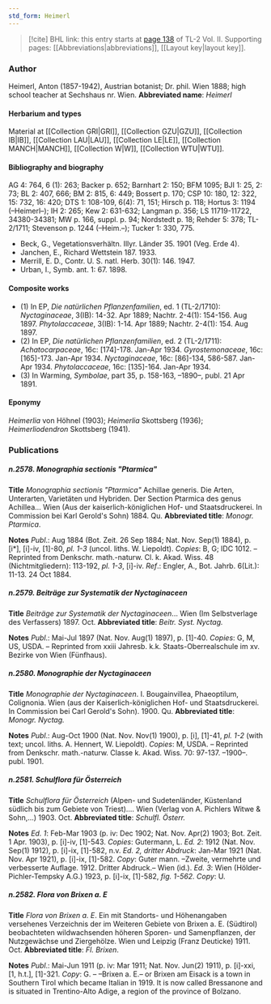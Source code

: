 ```yaml
---
std_form: Heimerl
---
```


> [!cite] BHL link: this entry starts at [page 138](https://www.biodiversitylibrary.org/page/33068380) of TL-2 Vol. II.
> Supporting pages: [[Abbreviations|abbreviations]], [[Layout key|layout key]].

### Author

Heimerl, Anton (1857-1942), Austrian botanist; Dr. phil. Wien 1888; high school teacher at Sechshaus nr. Wien. 
**Abbreviated name**: *Heimerl*

#### Herbarium and types

Material at [[Collection GRI|GRI]], [[Collection GZU|GZU]], [[Collection IB|IB]], [[Collection LAU|LAU]], [[Collection LE|LE]], [[Collection MANCH|MANCH]], [[Collection W|W]], [[Collection WTU|WTU]].

#### Bibliography and biography

AG 4: 764, 6 (1): 263; Backer p. 652; Barnhart 2: 150; BFM 1095; BJI 1: 25, 2: 73; BL 2: 407, 666; BM 2: 815, 6: 449; Bossert p. 170; CSP 10: 180, 12: 322, 15: 732, 16: 420; DTS 1: 108-109, 6(4): 71, 151; Hirsch p. 118; Hortus 3: 1194 (–Heimerl–); IH 2: 265; Kew 2: 631-632; Langman p. 356; LS 11719-11722, 34380-34381; MW p. 166, suppl. p. 94; Nordstedt p. 18; Rehder 5: 378; TL-2/1711; Stevenson p. 1244 (–Heim.–); Tucker 1: 330, 775.
- Beck, G., Vegetationsverhältn. Illyr. Länder 35. 1901 (Veg. Erde 4).
- Janchen, E., Richard Wettstein 187. 1933.
- Merrill, E. D., Contr. U. S. natl. Herb. 30(1): 146. 1947.
- Urban, I., Symb. ant. 1: 67. 1898.

#### Composite works

- (1) In EP, *Die natürlichen Pflanzenfamilien*, ed. 1 (TL-2/1710): *Nyctaginaceae*, 3(IB): 14-32. Apr 1889; Nachtr. 2-4(1): 154-156. Aug 1897. *Phytolaccaceae*, 3(IB): 1-14. Apr 1889; Nachtr. 2-4(1): 154. Aug 1897.
- (2) In EP, *Die natürlichen Pflanzenfamilien*, ed. 2 (TL-2/1711):
*Achatocarpaceae*, 16c: \[174\]-178. Jan-Apr 1934.
*Gyrostemonaceae*, 16c: \[165\]-173. Jan-Apr 1934.
*Nyctaginaceae*, 16c: \[86\]-134, 586-587. Jan-Apr 1934.
*Phytolaccaceae*, 16c: \[135\]-164. Jan-Apr 1934.
- (3) In Warming, *Symbolae*, part 35, p. 158-163, –1890–, publ. 21 Apr 1891.

#### Eponymy

*Heimerlia* von Höhnel (1903); *Heimerlia* Skottsberg (1936); *Heimerliodendron* Skottsberg (1941).

### Publications

##### n.2578. Monographia sectionis "Ptarmica"

**Title**
*Monographia sectionis "Ptarmica"* Achillae generis. Die Arten, Unterarten, Varietäten und Hybriden. Der Section Ptarmica des genus Achillea... Wien (Aus der kaiserlich-königlichen Hof- und Staatsdruckerei. In Commission bei Karl Gerold's Sohn) 1884. Qu.
**Abbreviated title**: *Monogr. Ptarmica*.

**Notes**
*Publ*.: Aug 1884 (Bot. Zeit. 26 Sep 1884; Nat. Nov. Sep(1) 1884), p. \[i\*\], \[i\]-iv, \[1\]-80, *pl. 1-3* (uncol. liths. W. Liepoldt). *Copies*: B, G; IDC 1012. – Reprinted from Denkschr. math.-naturw. Cl. k. Akad. Wiss. 48 (Nichtmitgliedern): 113-192, *pl. 1-3*, \[i\]-iv.
*Ref*.: Engler, A., Bot. Jahrb. 6(Lit.): 11-13. 24 Oct 1884.

##### n.2579. Beiträge zur Systematik der Nyctaginaceen

**Title**
*Beiträge zur Systematik der Nyctaginaceen*... Wien (Im Selbstverlage des Verfassers) 1897. Oct.
**Abbreviated title**: *Beitr. Syst. Nyctag.*

**Notes**
*Publ*.: Mai-Jul 1897 (Nat. Nov. Aug(1) 1897), p. \[1\]-40. *Copies*: G, M, US, USDA. – Reprinted from xxiii Jahresb. k.k. Staats-Oberrealschule im xv. Bezirke von Wien (Fünfhaus).

##### n.2580. Monographie der Nyctaginaceen

**Title**
*Monographie der Nyctaginaceen*. I. Bougainvillea, Phaeoptilum, Colignonia. Wien (aus der Kaiserlich-königlichen Hof- und Staatsdruckerei. In Commission bei Carl Gerold's Sohn). 1900. Qu.
**Abbreviated title**: *Monogr. Nyctag.*

**Notes**
*Publ*.: Aug-Oct 1900 (Nat. Nov. Nov(1) 1900), p. \[i\], \[1\]-41, *pl. 1-2* (with text; uncol. liths. A. Hennert, W. Liepoldt). *Copies*: M, USDA. – Reprinted from Denkschr. math.-naturw. Classe k. Akad. Wiss. 70: 97-137. –1900–. publ. 1901.

##### n.2581. Schulflora für Österreich

**Title**
*Schulflora für Österreich* (Alpen- und Sudetenländer, Küstenland südlich bis zum Gebiete von Triest).... Wien (Verlag von A. Pichlers Witwe & Sohn,...) 1903. Oct.
**Abbreviated title**: *Schulfl. Österr.*

**Notes**
*Ed. 1*: Feb-Mar 1903 (p. iv: Dec 1902; Nat. Nov. Apr(2) 1903; Bot. Zeit. 1 Apr. 1903), p. \[i\]-iv, \[1\]-543. *Copies*: Gutermann, L.
*Ed. 2*: 1912 (Nat. Nov. Sep(1) 1912), p. \[i\]-ix, \[1\]-582, n.v.
*Ed. 2, dritter Abdruck*: Jan-Mar 1921 (Nat. Nov. Apr 1921), p. \[i\]-ix, \[1\]-582. *Copy*: Guter mann. –Zweite, vermehrte und verbesserte Auflage. 1912. Dritter Abdruck.– Wien (id.).
*Ed. 3*: Wien (Hölder-Pichler-Tempsky A.G.) 1923, p. \[i\]-ix, \[1\]-582, *fig. 1-562. Copy*: U.

##### n.2582. Flora von Brixen a. E

**Title**
*Flora von Brixen a. E*. Ein mit Standorts- und Höhenangaben versehenes Verzeichnis der im Weiteren Gebiete von Brixen a. E. (Südtirol) beobachteten wildwachsenden höheren Sporen- und Samenpflanzen, der Nutzgewächse und Ziergehölze. Wien und Leipzig (Franz Deuticke) 1911. Oct.
**Abbreviated title**: *Fl. Brixen*.

**Notes**
*Publ*.: Mai-Jun 1911 (p. iv: Mar 1911; Nat. Nov. Jun(2) 1911), p. \[i\]-xxi, \[1, h.t.\], \[1\]-321.
*Copy*: G. – –Brixen a. E.– or Brixen am Eisack is a town in Southern Tirol which became Italian in 1919. It is now called Bressanone and is situated in Trentino-Alto Adige, a region of the province of Bolzano.


